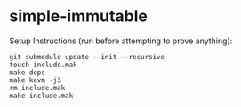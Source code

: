 # simple-immutable

Setup Instructions (run before attempting to prove anything):
```
git submodule update --init --recursive
touch include.mak
make deps
make kevm -j3
rm include.mak
make include.mak
```
